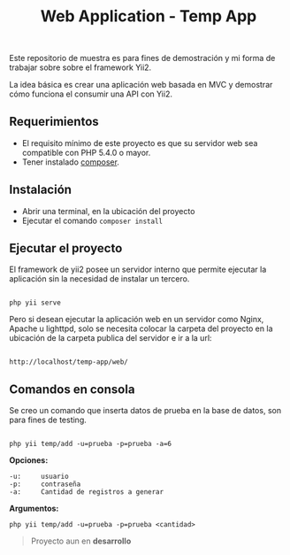 
<p  align="center">
	<h1  align="center">Web Application - Temp App</h1>
	<br>
</p>
 
Este repositorio de muestra es para fines de demostración y mi forma de trabajar sobre sobre el framework Yii2.

La idea básica es crear una aplicación web basada en MVC y demostrar cómo funciona el consumir una API con Yii2.
 

Requerimientos
------------

 - El requisito mínimo de este proyecto es que su servidor web sea compatible con PHP 5.4.0 o mayor.
 - Tener instalado [composer](http://getcomposer.org).

  
Instalación
------------ 

 - Abrir una terminal, en la ubicación del proyecto
 - Ejecutar el comando `composer install`
 

## Ejecutar el proyecto
El framework de yii2 posee un servidor interno que permite ejecutar la aplicación sin la necesidad de instalar un tercero.
~~~

php yii serve

~~~
 
Pero si desean ejecutar la aplicación web en un servidor como Nginx, Apache u lighttpd, solo se necesita colocar la carpeta del proyecto en la ubicación de la carpeta publica del servidor e ir a la url:
~~~

http://localhost/temp-app/web/

~~~

## Comandos en consola
Se creo un comando que inserta datos de prueba en la base de datos, son para fines de testing.
~~~

php yii temp/add -u=prueba -p=prueba -a=6
~~~

**Opciones:**
~~~
-u:     usuario
-p:     contraseña
-a:     Cantidad de registros a generar
~~~

**Argumentos:**
~~~
php yii temp/add -u=prueba -p=prueba <cantidad>
~~~

> Proyecto aun en **desarrollo**